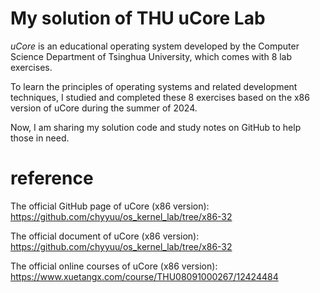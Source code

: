 #  My solution of THU uCore Lab

*uCore* is an educational operating system developed by the Computer Science Department of Tsinghua University, which comes with 8 lab exercises. 

To learn the principles of operating systems and related development techniques, I studied and completed these 8 exercises based on the x86 version of uCore during the summer of 2024. 

Now, I am sharing my solution code and study notes on GitHub to help those in need.

# reference

The official GitHub page of uCore (x86 version): https://github.com/chyyuu/os_kernel_lab/tree/x86-32

The official document of uCore (x86 version): https://github.com/chyyuu/os_kernel_lab/tree/x86-32

The official online courses of uCore (x86 version): https://www.xuetangx.com/course/THU08091000267/12424484
